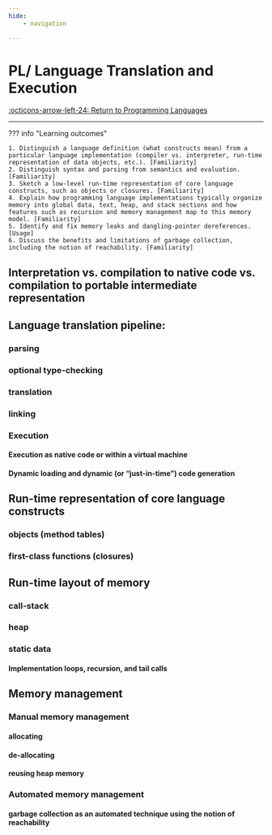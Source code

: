 ```yaml
---
hide:
    - navigation

---
```

# PL/ Language Translation and Execution

[:octicons-arrow-left-24: Return to Programming Languages](/Knowledge-Notebook/Programming-Languages/)

---

??? info "Learning outcomes"

    1. Distinguish a language definition (what constructs mean) from a particular language implementation (compiler vs. interpreter, run-time representation of data objects, etc.). [Familiarity]
    2. Distinguish syntax and parsing from semantics and evaluation. [Familiarity]
    3. Sketch a low-level run-time representation of core language constructs, such as objects or closures. [Familiarity]
    4. Explain how programming language implementations typically organize memory into global data, text, heap, and stack sections and how features such as recursion and memory management map to this memory model. [Familiarity]
    5. Identify and fix memory leaks and dangling-pointer dereferences. [Usage]
    6. Discuss the benefits and limitations of garbage collection, including the notion of reachability. [Familiarity]

## Interpretation vs. compilation to native code vs. compilation to portable intermediate representation

## Language translation pipeline: 

### parsing

### optional type-checking

### translation

### linking

### Execution

#### Execution as native code or within a virtual machine

#### Dynamic loading and dynamic (or “just-in-time”) code generation

## Run-time representation of core language constructs

### objects (method tables)

### first-class functions (closures)

## Run-time layout of memory

### call-stack

### heap

### static data

#### Implementation loops, recursion, and tail calls

## Memory management

### Manual memory management

#### allocating

#### de-allocating

#### reusing heap memory

### Automated memory management

#### garbage collection as an automated technique using the notion of reachability
